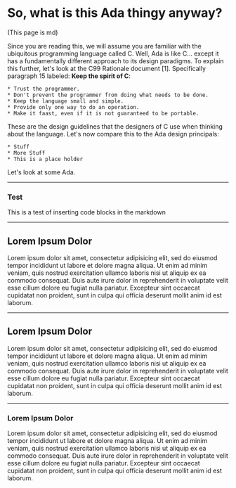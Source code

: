 # So, what is this Ada thingy anyway?

(This page is md)

Since you are reading this, we will assume you are familiar with the ubiquitous programming language called C. Well, Ada is like C... except it has a fundamentally different approach to its design paradigms. To explain this further, let's look at the C99 Rationale document [1]. Specifically paragraph 15 labeled: **Keep the spirit of C**:

    * Trust the programmer.
    * Don't prevent the programmer from doing what needs to be done.
    * Keep the language small and simple.
    * Provide only one way to do an operation.
    * Make it faast, even if it is not guaranteed to be portable.
    
These are the design guidelines that the designers of C use when thinking about the language. Let's now compare this to the Ada design principals:

    * Stuff
    * More Stuff
    * This is a place holder
    
Let's look at some Ada.
    
---

### Test
 This is a test of inserting code blocks in the markdown 
 
 <div example_editor="Hello World"></div>
 
---

## Lorem Ipsum Dolor
Lorem ipsum dolor sit amet, consectetur adipisicing elit, sed do eiusmod tempor incididunt ut labore et dolore magna
    aliqua. Ut enim ad minim veniam, quis nostrud exercitation ullamco laboris nisi ut aliquip ex ea commodo consequat.
    Duis aute irure dolor in reprehenderit in voluptate velit esse cillum dolore eu fugiat nulla pariatur. Excepteur
    sint occaecat cupidatat non proident, sunt in culpa qui officia deserunt mollit anim id est laborum.

---

## Lorem Ipsum Dolor
Lorem ipsum dolor sit amet, consectetur adipisicing elit, sed do eiusmod tempor incididunt ut labore et dolore magna
    aliqua. Ut enim ad minim veniam, quis nostrud exercitation ullamco laboris nisi ut aliquip ex ea commodo consequat.
    Duis aute irure dolor in reprehenderit in voluptate velit esse cillum dolore eu fugiat nulla pariatur. Excepteur
    sint occaecat cupidatat non proident, sunt in culpa qui officia deserunt mollit anim id est laborum.

---

### Lorem Ipsum Dolor
Lorem ipsum dolor sit amet, consectetur adipisicing elit, sed do eiusmod tempor incididunt ut labore et dolore magna
    aliqua. Ut enim ad minim veniam, quis nostrud exercitation ullamco laboris nisi ut aliquip ex ea commodo consequat.
    Duis aute irure dolor in reprehenderit in voluptate velit esse cillum dolore eu fugiat nulla pariatur. Excepteur
    sint occaecat cupidatat non proident, sunt in culpa qui officia deserunt mollit anim id est laborum.